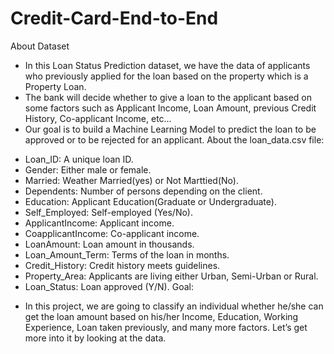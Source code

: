 # Credit-Card-End-to-End
About Dataset
* In this Loan Status Prediction dataset, we have the data of applicants who previously applied for the loan based on the property which is a Property Loan.
* The bank will decide whether to give a loan to the applicant based on some factors such as Applicant Income, Loan Amount, previous Credit History, Co-applicant Income, etc…
* Our goal is to build a Machine Learning Model to predict the loan to be approved or to be rejected for an applicant.
About the loan_data.csv file:
- Loan_ID: A unique loan ID.
- Gender: Either male or female.
- Married: Weather Married(yes) or Not Marttied(No).
- Dependents: Number of persons depending on the client.
- Education: Applicant Education(Graduate or Undergraduate).
- Self_Employed: Self-employed (Yes/No).
- ApplicantIncome: Applicant income.
- CoapplicantIncome: Co-applicant income.
- LoanAmount: Loan amount in thousands.
- Loan_Amount_Term: Terms of the loan in months.
- Credit_History: Credit history meets guidelines.
- Property_Area: Applicants are living either Urban, Semi-Urban or Rural.
- Loan_Status: Loan approved (Y/N).
Goal:
* In this project, we are going to classify an individual whether he/she can get the loan amount based on his/her Income, Education, Working Experience, Loan taken previously, and many more factors.
Let’s get more into it by looking at the data.
